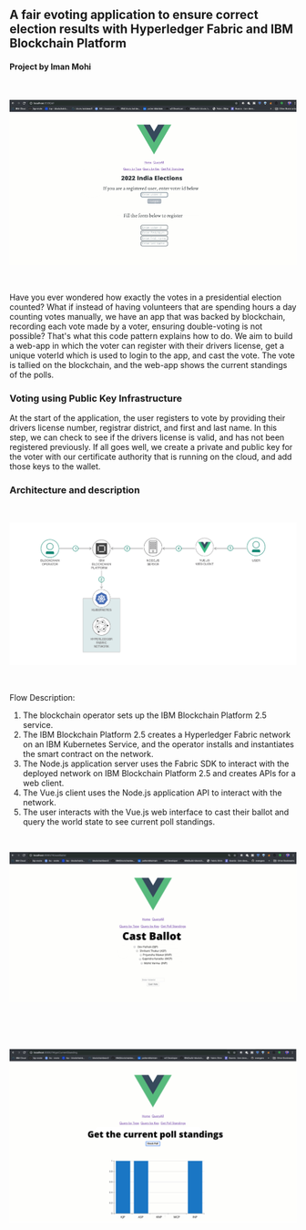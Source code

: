 ## A fair evoting application to ensure correct election results with Hyperledger Fabric and IBM Blockchain Platform
#### Project by Iman Mohi

<br>
<p align="center">
  <img src="docs/sitepreview.png">
</p>
<br>

Have you ever wondered how exactly the votes in a presidential election 
counted? What if instead of having volunteers that are spending hours a 
day counting votes manually, we have an app that was backed by blockchain, 
recording each vote made by a voter, ensuring double-voting is not possible?
That's what this code pattern explains how to do. We aim to build a web-app
in which the voter can register with their drivers license, get a unique 
voterId which is used to login to the app, and cast the vote. The vote is 
tallied on the blockchain, and the web-app shows the current standings of the
polls. 

### Voting using Public Key Infrastructure
At the start of the application, the user registers to vote by providing their drivers license number, registrar district, and first and last name. In this step, we can check to see if the drivers license is valid, and has not been registered previously. If all goes well, we create a private and public key for the voter with our certificate authority that is running on the cloud, and add those keys to the wallet. 

### Architecture and description
<br>
<p align="center">
  <img src="docs/app-architecture.png">
</p>
<br>

Flow Description:
1.	The blockchain operator sets up the IBM Blockchain Platform 2.5 service.
2.	The IBM Blockchain Platform 2.5 creates a Hyperledger Fabric network on an IBM Kubernetes Service, and the operator installs and instantiates the smart contract on the network.
3.	The Node.js application server uses the Fabric SDK to interact with the deployed network on IBM Blockchain Platform 2.5 and creates APIs for a web client.
4.	The Vue.js client uses the Node.js application API to interact with the network.
5.	The user interacts with the Vue.js web interface to cast their ballot and query the world state to see current poll standings.

<br>
<p align="center">
  <img src="docs/castballot.png">
</p>
<br>
<br>
<br>
<p align="center">
  <img src="docs/poll.png">
</p>
<br>
